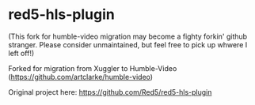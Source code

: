 red5-hls-plugin
=======

(This fork for humble-video migration may become a fighty forkin' github stranger. Please consider unmaintained, but feel free to pick up whwere I left off!)

Forked for migration from Xuggler to Humble-Video (https://github.com/artclarke/humble-video)

Original project here:
https://github.com/Red5/red5-hls-plugin
